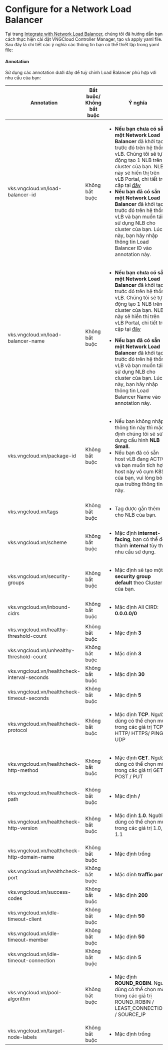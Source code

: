 # Configure for a Network Load Balancer

Tại trang [Integrate with Network Load Balancer](https://docs-admin.vngcloud.vn/display/VKSVI/Integrate+with+Network+Load+Balancer), chúng tôi đã hướng dẫn bạn cách thực hiện cài đặt VNGCloud Controller Manager, tạo và apply yaml file. Sau đây là chi tiết các ý nghĩa các thông tin bạn có thể thiết lập trong yaml file:

#### Annotation <a href="#configureforanetworkloadbalancer-annotation" id="configureforanetworkloadbalancer-annotation"></a>

Sử dụng các annotation dưới đây để tuỳ chỉnh Load Balancer phù hợp với nhu cầu của bạn:

| Annotation                                   | Bắt buộc/ Không bắt buộc | Ý nghĩa                                                                                                                                                                                                                                                                                                                                                                                                                                                                                                                                                             |
| -------------------------------------------- | ------------------------ | ------------------------------------------------------------------------------------------------------------------------------------------------------------------------------------------------------------------------------------------------------------------------------------------------------------------------------------------------------------------------------------------------------------------------------------------------------------------------------------------------------------------------------------------------------------------- |
| vks.vngcloud.vn/load-balancer-id             | Không bắt buộc           | <ul><li><strong>Nếu bạn chưa có sẵn một Network Load Balancer</strong> đã khởi tạo trước đó trên hệ thống vLB. Chúng tôi sẽ tự động tạo 1 NLB trên cluster của bạn. NLB này sẽ hiển thị trên vLB Portal, chi tiết truy cập tại <a href="https://hcm-3.console.vngcloud.vn/vserver/load-balancer/vlb">đây</a></li><li><strong>Nếu bạn đã có sẵn một Network Load Balancer</strong> đã khởi tạo trước đó trên hệ thống vLB và bạn muốn tái sử dụng NLB cho cluster của bạn. Lúc này, bạn hãy nhập thông tin Load Balancer ID vào annotation này.</li></ul>            |
| vks.vngcloud.vn/load-balancer-name           | Không bắt buộc           | <ul><li><strong>Nếu bạn chưa có sẵn một Network Load Balancer</strong> đã khởi tạo trước đó trên hệ thống vLB. Chúng tôi sẽ tự động tạo 1 NLB trên cluster của bạn. NLB này sẽ hiển thị trên vLB Portal, chi tiết truy cập tại <a href="https://hcm-3.console.vngcloud.vn/vserver/load-balancer/vlb">đây</a></li></ul><ul><li><strong>Nếu bạn đã có sẵn một Network Load Balancer</strong> đã khởi tạo trước đó trên hệ thống vLB và bạn muốn tái sử dụng NLB cho cluster của bạn. Lúc này, bạn hãy nhập thông tin Load Balancer Name vào annotation này.</li></ul> |
| vks.vngcloud.vn/package-id                   | Không bắt buộc           | <ul><li>Nếu bạn không nhập thông tin này thì mặc định chúng tôi sẽ sử dụng cấu hình <strong>NLB Small.</strong></li><li>Nếu bạn đã có sẵn host vLB đang ACTIVE và bạn muốn tích hợp host này vô cụm K8S của bạn, vui lòng bỏ qua trường thông tin này.</li></ul>                                                                                                                                                                                                                                                                                                    |
| vks.vngcloud.vn/tags                         | Không bắt buộc           | <ul><li>Tag được gắn thêm cho NLB của bạn.</li></ul>                                                                                                                                                                                                                                                                                                                                                                                                                                                                                                                |
| vks.vngcloud.vn/scheme                       | Không bắt buộc           | <ul><li>Mặc định <strong>internet-facing</strong>, bạn có thể đổi thành <strong>internal</strong> tùy theo nhu cầu sử dụng.</li></ul>                                                                                                                                                                                                                                                                                                                                                                                                                               |
| vks.vngcloud.vn/security-groups              | Không bắt buộc           | <ul><li>Mặc định sẽ tạo một <strong>security group default</strong> theo Cluster của bạn.</li></ul>                                                                                                                                                                                                                                                                                                                                                                                                                                                                 |
| vks.vngcloud.vn/inbound-cidrs                | Không bắt buộc           | <ul><li>Mặc định All CIRD: <strong>0.0.0.0/0</strong></li></ul>                                                                                                                                                                                                                                                                                                                                                                                                                                                                                                     |
| vks.vngcloud.vn/healthy-threshold-count      | Không bắt buộc           | <ul><li>Mặc định <strong>3</strong></li></ul>                                                                                                                                                                                                                                                                                                                                                                                                                                                                                                                       |
| vks.vngcloud.vn/unhealthy-threshold-count    | Không bắt buộc           | <ul><li>Mặc định <strong>3</strong></li></ul>                                                                                                                                                                                                                                                                                                                                                                                                                                                                                                                       |
| vks.vngcloud.vn/healthcheck-interval-seconds | Không bắt buộc           | <ul><li>Mặc định <strong>30</strong></li></ul>                                                                                                                                                                                                                                                                                                                                                                                                                                                                                                                      |
| vks.vngcloud.vn/healthcheck-timeout-seconds  | Không bắt buộc           | <ul><li>Mặc định <strong>5</strong></li></ul>                                                                                                                                                                                                                                                                                                                                                                                                                                                                                                                       |
| vks.vngcloud.vn/healthcheck-protocol         | Không bắt buộc           | <ul><li>Mặc định <strong>TCP</strong>. Người dùng có thể chọn một trong các giá trị TCP/ HTTP/ HTTPS/ PING-UDP</li></ul>                                                                                                                                                                                                                                                                                                                                                                                                                                            |
| vks.vngcloud.vn/healthcheck-http-method      | Không bắt buộc           | <ul><li>Mặc định <strong>GET</strong>. Người dùng có thể chọn một trong các giá trị GET / POST / PUT</li></ul>                                                                                                                                                                                                                                                                                                                                                                                                                                                      |
| vks.vngcloud.vn/healthcheck-path             | Không bắt buộc           | <ul><li>Mặc định <strong>/</strong></li></ul>                                                                                                                                                                                                                                                                                                                                                                                                                                                                                                                       |
| vks.vngcloud.vn/healthcheck-http-version     | Không bắt buộc           | <ul><li>Mặc định <strong>1.0</strong>. Người dùng có thể chọn một trong các giá trị 1.0, 1.1</li></ul>                                                                                                                                                                                                                                                                                                                                                                                                                                                              |
| vks.vngcloud.vn/healthcheck-http-domain-name | Không bắt buộc           | <ul><li>Mặc định trống</li></ul>                                                                                                                                                                                                                                                                                                                                                                                                                                                                                                                                    |
| vks.vngcloud.vn/healthcheck-port             | Không bắt buộc           | <ul><li>Mặc định <strong>traffic port</strong></li></ul>                                                                                                                                                                                                                                                                                                                                                                                                                                                                                                            |
| vks.vngcloud.vn/success-codes                | Không bắt buộc           | <ul><li>Mặc định <strong>200</strong></li></ul>                                                                                                                                                                                                                                                                                                                                                                                                                                                                                                                     |
| vks.vngcloud.vn/idle-timeout-client          | Không bắt buộc           | <ul><li>Mặc định <strong>50</strong></li></ul>                                                                                                                                                                                                                                                                                                                                                                                                                                                                                                                      |
| vks.vngcloud.vn/idle-timeout-member          | Không bắt buộc           | <ul><li>Mặc định <strong>50</strong></li></ul>                                                                                                                                                                                                                                                                                                                                                                                                                                                                                                                      |
| vks.vngcloud.vn/idle-timeout-connection      | Không bắt buộc           | <ul><li>Mặc định <strong>5</strong></li></ul>                                                                                                                                                                                                                                                                                                                                                                                                                                                                                                                       |
| vks.vngcloud.vn/pool-algorithm               | Không bắt buộc           | <ul><li>Mặc định <strong>ROUND_ROBIN</strong>. Người dùng có thể chọn một trong các giá trị ROUND_ROBIN / LEAST_CONNECTIONS / SOURCE_IP</li></ul>                                                                                                                                                                                                                                                                                                                                                                                                                   |
| vks.vngcloud.vn/target-node-labels           | Không bắt buộc           | <ul><li>Mặc định trống</li></ul>                                                                                                                                                                                                                                                                                                                                                                                                                                                                                                                                    |
